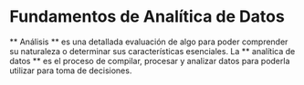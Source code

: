 # Fundamentos de Analítica de Datos

** Análisis ** es una detallada evaluación de algo para poder comprender su naturaleza o determinar sus características esenciales. La ** analítica de datos ** es el proceso de compilar, procesar y analizar datos para poderla utilizar para toma de decisiones.
